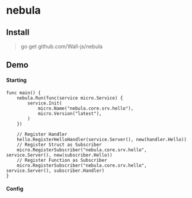 # nebula

## Install
> go get github.com/Wall-js/nebula

## Demo

#### Starting
```
func main() {
    nebula.Run(func(service micro.Service) {
        service.Init(
            micro.Name("nebula.core.srv.hello"),
            micro.Version("latest"),
        )
    })
    
    // Register Handler
    hello.RegisterHelloHandler(service.Server(), new(handler.Hello))
    // Register Struct as Subscriber
    micro.RegisterSubscriber("nebula.core.srv.hello", service.Server(), new(subscriber.Hello))
    // Register Function as Subscriber
    micro.RegisterSubscriber("nebula.core.srv.hello", service.Server(), subscriber.Handler)
}
```

#### Config

